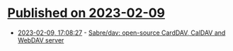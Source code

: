 # [Published on 2023-02-09](index.md)

* [2023-02-09, 17:08:27](https://news.ycombinator.com/item?id=34727223) - [Sabre/dav: open-source CardDAV, CalDAV and WebDAV server](https://sabre.io/)
